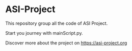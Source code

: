 # ASI-Project

This repository group all the code of ASI Project.

Start you journey with mainScript.py.

Discover more about the project on https://asi-project.org

